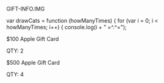 GIFT-INFO.IMG

var drawCats = function (howManyTimes) {
  for (var i = 0; i < howManyTimes; i++) {
    console.log(i + " =^.^=");



$100 Apple Gift Card

QTY: 2

$500 Apple Gift Card

QTY: 4
